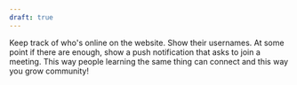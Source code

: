 ```yaml
---
draft: true
---
```


Keep track of who's online on the website. Show their usernames. At some point if there are enough, show a push notification that asks to join a meeting. This way people learning the same thing can connect and this way you grow community!
